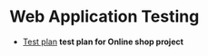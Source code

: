 # Web Application Testing

 - [Test plan](https://docs.google.com/spreadsheets/d/17PUxV-fRa5lN5rTqiHvpVemua7Wo7AjhKmmi-GN7zxs/edit?gid=0#gid=0)
   **test plan for  Online shop project**

